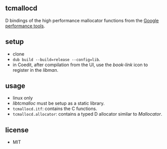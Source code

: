 ## tcmallocd

D bindings of the high performance mallocator functions from the [Google performance tools](https://github.com/gperftools/gperftools).

## setup

- clone
- `dub build --build=release --config=lib`.
- in Coedit, after compilation from the UI, use the _book-link_ icon to register in the _libman_.

## usage

- linux only
- _libtcmalloc_ must be setup as a static library.
- `tcmallocd.itf`: contains the C functions.
- `tcmallocd.allocator`: contains a typed D allocator similar to _Mallocator_.

## license

- MIT
